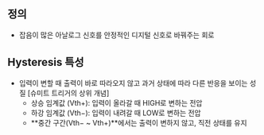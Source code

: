 ## 정의
- 잡음이 많은 아날로그 신호를 안정적인 디지털 신호로 바꿔주는 회로

## Hysteresis 특성
- 입력이 변할 때 출력이 바로 따라오지 않고 과거 상태에 따라 다른 반응을 보이는 성질 [슈미트 트리거의 상위 개념]
    - 상승 임계값 (Vth+): 입력이 올라갈 때 HIGH로 변하는 전압
    - 하강 임계값 (Vth−): 입력이 내려갈 때 LOW로 변하는 전압
    - **중간 구간(Vth− ~ Vth+)**에서는 출력이 변하지 않고, 직전 상태를 유지
